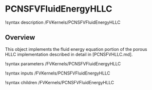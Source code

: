 # PCNSFVFluidEnergyHLLC

!syntax description /FVKernels/PCNSFVFluidEnergyHLLC

## Overview

This object implements the fluid energy equation portion of the porous HLLC
implementation described in detail in [PCNSFVHLLC.md].

!syntax parameters /FVKernels/PCNSFVFluidEnergyHLLC

!syntax inputs /FVKernels/PCNSFVFluidEnergyHLLC

!syntax children /FVKernels/PCNSFVFluidEnergyHLLC
